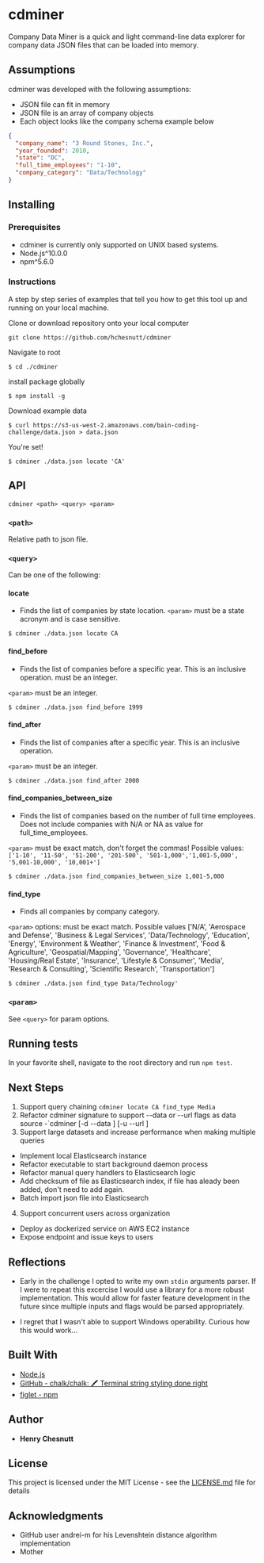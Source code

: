 # cdminer

Company Data Miner is a quick and light command-line data explorer for company data JSON files that can be loaded into memory.

## Assumptions
cdminer was developed with the following assumptions:
- JSON file can fit in memory
- JSON file is an array of company objects
- Each object looks like the company schema example below
```json
{
  "company_name": "3 Round Stones, Inc.",
  "year_founded": 2010,
  "state": "DC",
  "full_time_employees": "1-10",
  "company_category": "Data/Technology"
}
```

## Installing

### Prerequisites

- cdminer is currently only supported on UNIX based systems.
- Node.js^10.0.0
- npm^5.6.0

### Instructions

A step by step series of examples that tell you how to get this tool up and running on your local machine.

Clone or download repository onto your local computer
```shell
git clone https://github.com/hchesnutt/cdminer
```

Navigate to root
```shell
$ cd ./cdminer
```

install package globally
```shell
$ npm install -g
```

Download example data
```shell
$ curl https://s3-us-west-2.amazonaws.com/bain-coding-challenge/data.json > data.json
```

You're set!
```shell
$ cdminer ./data.json locate 'CA'
```
## API
```shell
cdminer <path> <query> <param>
```
### `<path>`
Relative path to json file.

### `<query>`
Can be one of the following:
#### locate
  - Finds the list of companies by state location. 
`<param>` must be a state acronym and is case sensitive.
```shell
$ cdminer ./data.json locate CA
```

#### find_before
  - Finds the list of companies before a specific year. This is an inclusive operation. must be an integer.

`<param>` must be an integer.
```shell
$ cdminer ./data.json find_before 1999
```

#### find_after
  - Finds the list of companies after a specific year. This is an inclusive
operation.

`<param>` must be an integer.
```shell
$ cdminer ./data.json find_after 2000
```

#### find_companies_between_size
  - Finds the list of companies based on the number of full time employees.
Does not include companies with N/A or NA as value for full_time_employees.

`<param>` must be exact match, don't forget the commas! Possible values: `['1-10', '11-50', '51-200', '201-500', '501-1,000','1,001-5,000', '5,001-10,000', '10,001+']`
```shell
$ cdminer ./data.json find_companies_between_size 1,001-5,000
```

#### find_type
  - Finds all companies by company category.

`<param>` options:
must be exact match.
Possible values [’N/A’,
'Aerospace and Defense',
'Business & Legal Services',
'Data/Technology',
'Education',
'Energy',
'Environment & Weather',
'Finance & Investment',
'Food & Agriculture',
'Geospatial/Mapping',
'Governance',
'Healthcare',
'Housing/Real Estate',
'Insurance',
'Lifestyle & Consumer',
'Media',
'Research & Consulting',
'Scientific Research',
'Transportation']
```shell
$ cdminer ./data.json find_type Data/Technology'
```

### `<param>`
See `<query>` for param options.

## Running tests

In your favorite shell, navigate to the root directory and run `npm test`.

## Next Steps
1. Support query chaining `cdminer locate CA find_type Media`
2. Refactor cdminer signature to support --data or --url flags as data source
  -`cdminer <query> <param> [-d --data <path>] [-u --url <remotepath>]
3. Support large datasets and increase performance when making multiple queries
  - Implement local Elasticsearch instance
  - Refactor executable to start background daemon process
  - Refactor manual query handlers to Elasticsearch logic
  - Add checksum of file as Elasticsearch index, if file has aleady been added, don't need to add again.
  - Batch import json file into Elasticsearch
4. Support concurrent users across organization
  - Deploy as dockerized service on AWS EC2 instance
  - Expose endpoint and issue keys to users

## Reflections
  - Early in the challenge I opted to write my own `stdin` arguments parser. If I were to repeat this excercise I would use a library for a more robust implementation. This would allow for faster feature development in the future since multiple inputs and flags would be parsed appropriately.

  - I regret that I wasn't able to support Windows operability. Curious how this would work...

## Built With

* [Node.js](https://nodejs.org/en/)
* [GitHub - chalk/chalk: 🖍 Terminal string styling done right](https://github.com/chalk/chalk)
* [figlet - npm](https://www.npmjs.com/package/figlet)

## Author

* **Henry Chesnutt**

## License

This project is licensed under the MIT License - see the [LICENSE.md](LICENSE.md) file for details

## Acknowledgments

* GitHub user andrei-m for his Levenshtein distance algorithm implementation
* Mother

